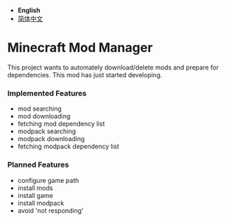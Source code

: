  * **English**
 * [简体中文](https://github.com/reserveword/Minecraft-Mod-Manager/blob/master/README.md)

# Minecraft Mod Manager
This project wants to automately download/delete mods and prepare for dependencies.
This mod has just started developing.

### Implemented Features
 - mod searching
 - mod downloading
 - fetching mod dependency list
 - modpack searching
 - modpack downloading
 - fetching modpack dependency list

### Planned Features
 - configure game path
 - install mods
 - install game
 - install modpack
 - avoid 'not responding'